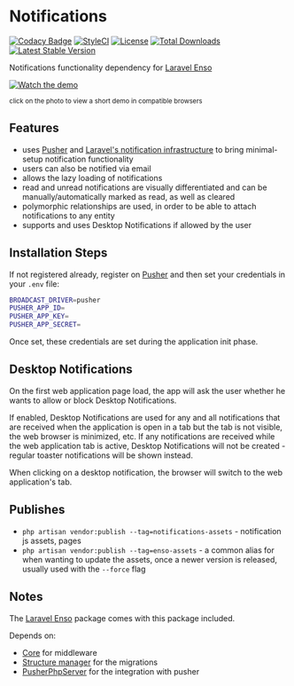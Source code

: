 # Notifications
[![Codacy Badge](https://api.codacy.com/project/badge/Grade/950c5954bb654bb588061a3f793f4697)](https://www.codacy.com/app/laravel-enso/Notifications?utm_source=github.com&amp;utm_medium=referral&amp;utm_content=laravel-enso/Notifications&amp;utm_campaign=Badge_Grade)
[![StyleCI](https://styleci.io/repos/85684795/shield?branch=master)](https://styleci.io/repos/85684795)
[![License](https://poser.pugx.org/laravel-enso/notifications/license)](https://packagist.org/packages/laravel-enso/notifications)
[![Total Downloads](https://poser.pugx.org/laravel-enso/notifications/downloads)](https://packagist.org/packages/laravel-enso/notifications)
[![Latest Stable Version](https://poser.pugx.org/laravel-enso/notifications/version)](https://packagist.org/packages/laravel-enso/notifications)

Notifications functionality dependency for [Laravel Enso](https://github.com/laravel-enso/Enso)

[![Watch the demo](https://laravel-enso.github.io/notifications/screenshots/bulma_033_thumb.png)](https://laravel-enso.github.io/notifications/videos/bulma_demo_01.webm)

<sup>click on the photo to view a short demo in compatible browsers</sup>

## Features

- uses [Pusher](https://pusher.com/) and [Laravel's notification infrastructure](https://laravel.com/docs/5.5/broadcasting) to bring minimal-setup notification functionality
- users can also be notified via email
- allows the lazy loading of notifications
- read and unread notifications are visually differentiated and can be manually/automatically marked as read, as well as cleared
- polymorphic relationships are used, in order to be able to attach notifications to any entity
- supports and uses Desktop Notifications if allowed by the user

## Installation Steps

If not registered already, register on [Pusher](https://pusher.com/) and then set your credentials in your `.env` file:

```bash
BROADCAST_DRIVER=pusher
PUSHER_APP_ID=
PUSHER_APP_KEY=
PUSHER_APP_SECRET=
```

Once set, these credentials are set during the application init phase.

## Desktop Notifications

On the first web application page load, the app will ask the user whether he wants to allow or block Desktop Notifications. 

If enabled, Desktop Notifications are used for any and all notifications that are received when the application is open 
in a tab but the tab is not visible, the web browser is minimized, etc. 
If any notifications are received while the web application tab is active, Desktop Notifications will not be created - regular toaster notifications will be shown instead.  

When clicking on a desktop notification, the browser will switch to the web application's tab.

## Publishes

- `php artisan vendor:publish --tag=notifications-assets` - notification js assets, pages
- `php artisan vendor:publish --tag=enso-assets` - a common alias for when wanting to update the assets,
once a newer version is released, usually used with the `--force` flag

## Notes

The [Laravel Enso](https://github.com/laravel-enso/Enso) package comes with this package included.

Depends on:
 - [Core](https://github.com/laravel-enso/Core) for middleware 
 - [Structure manager](https://github.com/laravel-enso/StructureManager) for the migrations
 - [PusherPhpServer](https://github.com/pusher/pusher-php-server) for the integration with pusher 
